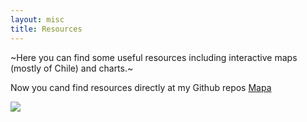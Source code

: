 ```yaml
---
layout: misc
title: Resources
---
```


~Here you can find some useful resources including interactive maps (mostly of Chile) and charts.~

Now you cand find resources directly at my Github repos [Mapa](https://www.github.com/goyanedelv/)



<img src="{{ site.github.url }}/assets/img/moscowplaza.jpg">
